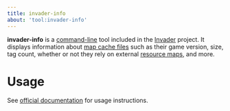 ```yaml
---
title: invader-info
about: 'tool:invader-info'
---
```

**invader-info** is a [command-line](~) tool included in the [Invader](~) project. It displays information about [map cache files](~map) such as their game version, size, tag count, whether or not they rely on external [resource maps](~map#resource-maps), and more.

# Usage
See [official documentation][docs] for usage instructions.

[docs]: https://github.com/SnowyMouse/invader#invader-info

